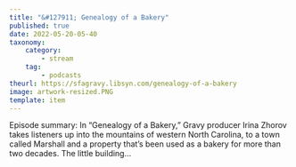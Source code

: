 ```yaml
---
title: "&#127911; Genealogy of a Bakery"
published: true
date: 2022-05-20-05-40
taxonomy:
    category:
        - stream
    tag:
        - podcasts
theurl: https://sfagravy.libsyn.com/genealogy-of-a-bakery
image: artwork-resized.PNG
template: item
---
```


Episode summary: In &ldquo;Genealogy of a Bakery,&rdquo; Gravy producer Irina Zhorov takes listeners up into the mountains of western North Carolina, to a town called Marshall and a property that&rsquo;s been used as a bakery for more than two decades. The little building&hellip;
